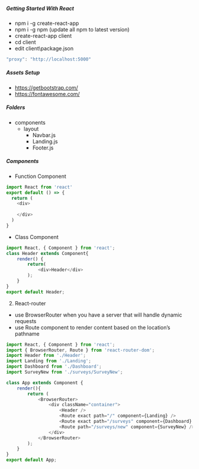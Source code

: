 ##### Getting Started With React
* npm i -g create-react-app
* npm i -g npm (update all npm to latest version)
* create-react-app client
* cd client
* edit client\package.json
```javascript
"proxy": "http://localhost:5000"
```
##### Assets Setup
* https://getbootstrap.com/
* https://fontawesome.com/

##### Folders
* components
    * layout
        * Navbar.js
        * Landing.js
        * Footer.js

##### Components
* Function Component
```javascript
import React from 'react'
export default () => {
  return (
    <div>
      
    </div>
  )
}
```
* Class Component
```javascript
import React, { Component } from 'react';
class Header extends Component{
    render() {
        return(
            <div>Header</div>
        );
    }
}
export default Header;
```
2. React-router
* use BrowserRouter when you have a server that will handle dynamic requests
* use Route component to render content based on the location’s pathname
```javascript
import React, { Component } from 'react';
import { BrowserRouter, Route } from 'react-router-dom';
import Header from './Header';
import Landing from './Landing';
import Dashboard from './Dashboard';
import SurveyNew from './surveys/SurveyNew';

class App extends Component {
    render(){
        return (
            <BrowserRouter>
                <div className="container">
                    <Header />
                    <Route exact path="/" component={Landing} />
                    <Route exact path="/surveys" component={Dashboard} />
                    <Route path="/surveys/new" component={SurveyNew} />
                </div>
            </BrowserRouter>
        );
    }
}
export default App;
```
